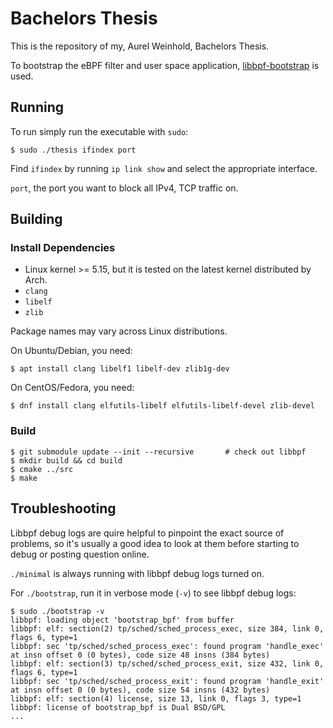 Bachelors Thesis
===

This is the repository of my, Aurel Weinhold, Bachelors Thesis.

To bootstrap the eBPF filter and user space application,
[libbpf-bootstrap](https://github.com/libbpf/libbpf-bootstrap.git) is used.


## Running

To run simply run the executable with `sudo`:
```shell
$ sudo ./thesis ifindex port
```
Find `ifindex` by running `ip link show` and select the appropriate interface.

`port`, the port you want to block all IPv4, TCP traffic on.


## Building

### Install Dependencies

- Linux kernel >= 5.15, but it is tested on the latest kernel distributed by
  Arch.
- `clang`
- `libelf`
- `zlib`

Package names may vary across Linux distributions.

On Ubuntu/Debian, you need:
```shell
$ apt install clang libelf1 libelf-dev zlib1g-dev
```

On CentOS/Fedora, you need:
```shell
$ dnf install clang elfutils-libelf elfutils-libelf-devel zlib-devel
```


### Build

```shell
$ git submodule update --init --recursive       # check out libbpf
$ mkdir build && cd build
$ cmake ../src
$ make
```


## Troubleshooting

Libbpf debug logs are quire helpful to pinpoint the exact source of problems, so
it's usually a good idea to look at them before starting to debug or posting
question online.

`./minimal` is always running with libbpf debug logs turned on.

For `./bootstrap`, run it in verbose mode (`-v`) to see libbpf debug logs:

```shell
$ sudo ./bootstrap -v
libbpf: loading object 'bootstrap_bpf' from buffer
libbpf: elf: section(2) tp/sched/sched_process_exec, size 384, link 0, flags 6, type=1
libbpf: sec 'tp/sched/sched_process_exec': found program 'handle_exec' at insn offset 0 (0 bytes), code size 48 insns (384 bytes)
libbpf: elf: section(3) tp/sched/sched_process_exit, size 432, link 0, flags 6, type=1
libbpf: sec 'tp/sched/sched_process_exit': found program 'handle_exit' at insn offset 0 (0 bytes), code size 54 insns (432 bytes)
libbpf: elf: section(4) license, size 13, link 0, flags 3, type=1
libbpf: license of bootstrap_bpf is Dual BSD/GPL
...
```
